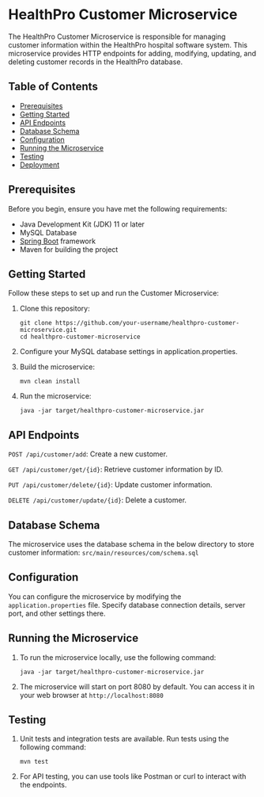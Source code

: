 # HealthPro Customer Microservice

The HealthPro Customer Microservice is responsible for managing customer information within the HealthPro hospital
software system. This microservice provides HTTP endpoints for adding, modifying, updating, and deleting customer
records in the HealthPro database.

## Table of Contents

- [Prerequisites](#prerequisites)
- [Getting Started](#getting-started)
- [API Endpoints](#api-endpoints)
- [Database Schema](#database-schema)
- [Configuration](#configuration)
- [Running the Microservice](#running-the-microservice)
- [Testing](#testing)
- [Deployment](#deployment)

## Prerequisites

Before you begin, ensure you have met the following requirements:

- Java Development Kit (JDK) 11 or later
- MySQL Database
- [Spring Boot](https://spring.io/projects/spring-boot) framework
- Maven for building the project

## Getting Started

Follow these steps to set up and run the Customer Microservice:

1. Clone this repository:

   ```shell
   git clone https://github.com/your-username/healthpro-customer-microservice.git
   cd healthpro-customer-microservice
2. Configure your MySQL database settings in application.properties.
3. Build the microservice:
   ```shell
   mvn clean install

5. Run the microservice:
   ```shell
   java -jar target/healthpro-customer-microservice.jar

## API Endpoints

`POST /api/customer/add`: Create a new customer.

`GET /api/customer/get/{id}`: Retrieve customer information by ID.

`PUT /api/customer/delete/{id}`: Update customer information.

`DELETE /api/customer/update/{id}`: Delete a customer.

## Database Schema

The microservice uses the database schema in the below directory to store customer information:
`src/main/resources/com/schema.sql`

## Configuration
You can configure the microservice by modifying the `application.properties` file. Specify database connection details,
server port, and other settings there.

## Running the Microservice

1. To run the microservice locally, use the following command:
   ```shell
   java -jar target/healthpro-customer-microservice.jar
2. The microservice will start on port 8080 by default. You can access it in your web browser at `http://localhost:8080`



## Testing

1. Unit tests and integration tests are available. Run tests using the following command:
   ```shell
   mvn test
2. For API testing, you can use tools like Postman or curl to interact with the endpoints.







